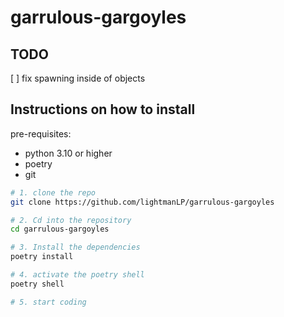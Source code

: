 # garrulous-gargoyles

## TODO
[ ] fix spawning inside of objects

## Instructions on how to install

pre-requisites:
- python 3.10 or higher
- poetry
- git

```bash
# 1. clone the repo
git clone https://github.com/lightmanLP/garrulous-gargoyles

# 2. Cd into the repository
cd garrulous-gargoyles

# 3. Install the dependencies
poetry install

# 4. activate the poetry shell
poetry shell

# 5. start coding
```
